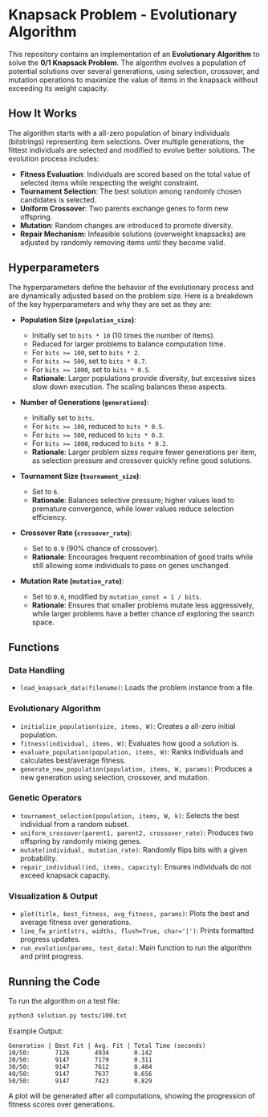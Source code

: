 # Knapsack Problem - Evolutionary Algorithm

This repository contains an implementation of an **Evolutionary Algorithm** to solve the **0/1 Knapsack Problem**. The algorithm evolves a population of potential solutions over several generations, using selection, crossover, and mutation operations to maximize the value of items in the knapsack without exceeding its weight capacity.

## How It Works
The algorithm starts with a all-zero population of binary individuals (bitstrings) representing item selections. Over multiple generations, the fittest individuals are selected and modified to evolve better solutions. The evolution process includes:
- **Fitness Evaluation**: Individuals are scored based on the total value of selected items while respecting the weight constraint.
- **Tournament Selection**: The best solution among randomly chosen candidates is selected.
- **Uniform Crossover**: Two parents exchange genes to form new offspring.
- **Mutation**: Random changes are introduced to promote diversity.
- **Repair Mechanism**: Infeasible solutions (overweight knapsacks) are adjusted by randomly removing items until they become valid.

## Hyperparameters
The hyperparameters define the behavior of the evolutionary process and are dynamically adjusted based on the problem size. Here is a breakdown of the key hyperparameters and why they are set as they are:

- **Population Size (`population_size`)**:
  - Initially set to `bits * 10` (10 times the number of items).
  - Reduced for larger problems to balance computation time.
  - For `bits >= 100`, set to `bits * 2`.
  - For `bits >= 500`, set to `bits * 0.7`.
  - For `bits >= 1000`, set to `bits * 0.5`.
  - **Rationale**: Larger populations provide diversity, but excessive sizes slow down execution. The scaling balances these aspects.

- **Number of Generations (`generations`)**:
  - Initially set to `bits`.
  - For `bits >= 100`, reduced to `bits * 0.5`.
  - For `bits >= 500`, reduced to `bits * 0.3`.
  - For `bits >= 1000`, reduced to `bits * 0.2`.
  - **Rationale**: Larger problem sizes require fewer generations per item, as selection pressure and crossover quickly refine good solutions.

- **Tournament Size (`tournament_size`)**:
  - Set to `6`.
  - **Rationale**: Balances selective pressure; higher values lead to premature convergence, while lower values reduce selection efficiency.

- **Crossover Rate (`crossover_rate`)**:
  - Set to `0.9` (90% chance of crossover).
  - **Rationale**: Encourages frequent recombination of good traits while still allowing some individuals to pass on genes unchanged.

- **Mutation Rate (`mutation_rate`)**:
  - Set to `0.6`, modified by `mutation_const = 1 / bits`.
  - **Rationale**: Ensures that smaller problems mutate less aggressively, while larger problems have a better chance of exploring the search space.

## Functions

### **Data Handling**
- `load_knapsack_data(filename)`: Loads the problem instance from a file.

### **Evolutionary Algorithm**
- `initialize_population(size, items, W)`: Creates a all-zero initial population.
- `fitness(individual, items, W)`: Evaluates how good a solution is.
- `evaluate_population(population, items, W)`: Ranks individuals and calculates best/average fitness.
- `generate_new_population(population, items, W, params)`: Produces a new generation using selection, crossover, and mutation.

### **Genetic Operators**
- `tournament_selection(population, items, W, k)`: Selects the best individual from a random subset.
- `uniform_crossover(parent1, parent2, crossover_rate)`: Produces two offspring by randomly mixing genes.
- `mutate(individual, mutation_rate)`: Randomly flips bits with a given probability.
- `repair_individual(ind, items, capacity)`: Ensures individuals do not exceed knapsack capacity.

### **Visualization & Output**
- `plot(title, best_fitness, avg_fitness, params)`: Plots the best and average fitness over generations.
- `line_fw_print(strs, widths, flush=True, char='|')`: Prints formatted progress updates.
- `run_evolution(params, test_data)`: Main function to run the algorithm and print progress.

## Running the Code

To run the algorithm on a test file:
```sh
python3 solution.py tests/100.txt
```

Example Output:
```
Generation | Best Fit | Avg. Fit | Total Time (seconds)
10/50:       7126       4934       0.142          
20/50:       9147       7179       0.311          
30/50:       9147       7612       0.484          
40/50:       9147       7637       0.656          
50/50:       9147       7423       0.829          
```

A plot will be generated after all computations, showing the progression of fitness scores over generations.
